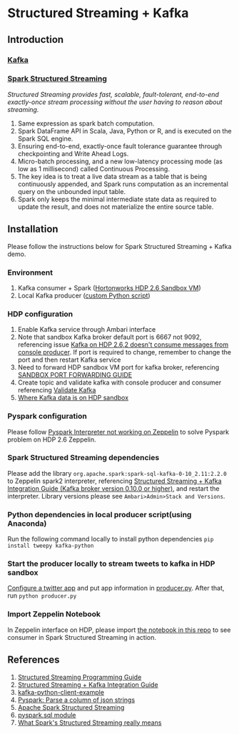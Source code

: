 # Structured Streaming + Kafka

## Introduction

### [Kafka](https://kafka.apache.org/intro)

### [Spark Structured Streaming](https://spark.apache.org/docs/latest/structured-streaming-programming-guide.html)

_Structured Streaming provides fast, scalable, fault-tolerant, end-to-end exactly-once stream processing without the user having to reason about streaming._

1. Same expression as spark batch computation.
2. Spark DataFrame API in Scala, Java, Python or R, and is executed on the Spark SQL engine.
3. Ensuring end-to-end, exactly-once fault tolerance guarantee through checkpointing and Write Ahead Logs.
4. Micro-batch processing, and a new low-latency processing mode (as low as 1 millisecond) called Continuous Processing.
5. The key idea is to treat a live data stream as a table that is being continuously appended, and Spark runs computation as an incremental query on the unbounded input table.
6. Spark only keeps the minimal intermediate state data as required to update the result, and does not materialize the entire source table.

## Installation
Please follow the instructions below for Spark Structured Streaming + Kafka demo.

### Environment
1. Kafka consumer + Spark ([Hortonworks HDP 2.6 Sandbox VM](https://hortonworks.com/downloads/))
2. Local Kafka producer ([custom Python script](https://github.com/r96941046/Spark-Structured-Streaming-with-Kafka/blob/master/producer.py))

### HDP configuration
1. Enable Kafka service through Ambari interface
2. Note that sandbox Kafka broker default port is 6667 not 9092, referencing issue [Kafka on HDP 2.6,2 doesn't consume messages from console producer](https://community.hortonworks.com/questions/147344/kafka-on-hdp-262-doesnt-consume-messages-from-cons.html). If port is required to change, remember to change the port and then restart Kafka service
3. Need to forward HDP sandbox VM port for kafka broker, referencing [SANDBOX PORT FORWARDING GUIDE](https://hortonworks.com/tutorial/sandbox-port-forwarding-guide/section/1/)
4. Create topic and validate kafka with console producer and consumer referencing [Validate Kafka](https://docs.hortonworks.com/HDPDocuments/HDP2/HDP-2.6.2/bk_command-line-installation/content/validate_kafka.html)
5. [Where Kafka data is on HDP sandbox](https://stackoverflow.com/questions/17730905/is-there-a-way-to-delete-all-the-data-from-a-topic-or-delete-the-topic-before-ev)

### Pyspark configuration
Please follow [Pyspark Interpreter not working on Zeppelin](https://community.hortonworks.com/questions/176943/pyspark-interpreter-not-working-on-zeppelin.html) to solve Pyspark problem on HDP 2.6 Zeppelin.

### Spark Structured Streaming dependencies
Please add the library `org.apache.spark:spark-sql-kafka-0-10_2.11:2.2.0` to Zeppelin spark2 interpreter, referencing [Structured Streaming + Kafka Integration Guide (Kafka broker version 0.10.0 or higher)](https://spark.apache.org/docs/latest/structured-streaming-kafka-integration.html#deploying), and restart the interpreter. Library versions please see `Ambari>Admin>Stack and Versions`.

### Python dependencies in local producer script(using Anaconda)
Run the following command locally to install python dependencies
`pip install tweepy kafka-python`

### Start the producer locally to stream tweets to kafka in HDP sandbox
[Configure a twitter app](https://apps.twitter.com/) and put app information in [producer.py](https://github.com/r96941046/Spark-Structured-Streaming-with-Kafka/blob/master/producer.py). After that, run
`python producer.py`

### Import Zeppelin Notebook
In Zeppelin interface on HDP, please import [the notebook in this repo](https://raw.githubusercontent.com/r96941046/Spark-Structured-Streaming-with-Kafka/master/Spark%20Structured%20Streaming%20with%20Kafka.json) to see consumer in Spark Structured Streaming in action.

## References
1. [Structured Streaming Programming Guide](https://spark.apache.org/docs/latest/structured-streaming-programming-guide.html)
2. [Structured Streaming + Kafka Integration Guide ](https://spark.apache.org/docs/latest/structured-streaming-kafka-integration.html)
3. [kafka-python-client-example](http://www.biglittleant.cn/2016/12/28/kafka-python/)
4. [Pyspark: Parse a column of json strings](https://stackoverflow.com/questions/41107835/pyspark-parse-a-column-of-json-strings)
5. [Apache Spark Structured Streaming](https://jhui.github.io/2017/01/15/Apache-Spark-Streaming/)
6. [pyspark.sql module](http://spark.apache.org/docs/2.1.0/api/python/pyspark.sql.html)
7. [What Spark's Structured Streaming really means](https://www.infoworld.com/article/3052924/analytics/what-sparks-structured-streaming-really-means.html)
